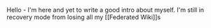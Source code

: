 Hello - I'm here and yet to write a good intro about myself. I'm still in recovery mode from losing all my [[Federated Wiki]]s